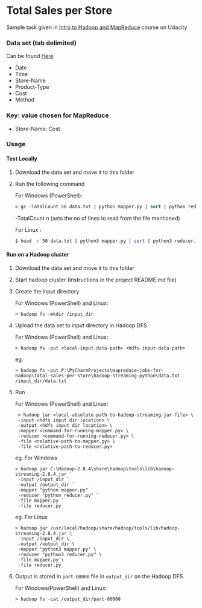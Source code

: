 # Total Sales per Store

Sample task given in [Intro to Hadoop and MapReduce](www.udacity.com/course/intro-to-hadoop-and-mapreduce--ud617) course on Udacity

### Data set (tab delimited)
Can be found [Here](https://drive.google.com/open?id=13AobBZtgLhz5dDsvR88-EVgvcxyDXfFp)
* Date
* Time
* Store-Name
* Product-Type
* Cost
* Method

### Key: value chosen for MapReduce

* Store-Name: Cost

### Usage 

#### Test Locally
1. Download the data set and move it to this folder
2. Run the following command
    
    For Windows (PowerShell):
    ```cmd
    > gc -TotalCount 50 data.txt | python mapper.py | sort | python reducer.py
    ```
    -TotalCount n (sets the no of lines to read from the file mentioned)
    
    For Linux :
    ```bash
    $ head -n 50 data.txt | python3 mapper.py | sort | python3 reducer.py
    ```
    
#### Run on a Hadoop cluster
1. Download the data set and move it to this folder
2. Start hadoop cluster (Instructions in the project README.md file)
3. Create the input directory

    For Windows (PowerShell) and Linux:
    ```
    > hadoop fs -mkdir /input_dir
    ```
4. Upload the data set to input directory in Hadoop DFS 

    For Windows (PowerShell) and Linux:
    ```
    > hadoop fs -put <local-input-data-path> <hdfs-input-data-path>
    ```
    
    eg. 
    ```
    > hadoop fs -put P:\PyCharmProjects\mapreduce-jobs-for-hadoop\total-sales-per-store\hadoop-streaming-python\data.txt /input_dir/data.txt
    ```
5. Run

    For Windows (PowerShell) and Linux:
    ```
     > hadoop jar <local-absolute-path-to-hadoop-streaming-jar-file> \
     -input <hdfs input dir location> \
     -output <hdfs input dir location> \
     -mapper <command-for-running-mapper.py> \
     -reducer <command-for-running-reducer.py> \
     -file <relative-path-to-mapper.py> \
     -file <relative-path-to-reducer.py>
    ```
    
    eg. For Windows
    ```
    > hadoop jar C:\Hadoop-2.8.4\share\hadoop\tools\lib\hadoop-streaming-2.8.4.jar `
     -input /input_dir `
     -output /output_dir `
     -mapper "python mapper.py" `
     -reducer "python reducer.py" `
     -file mapper.py `
     -file reducer.py
    ```
    
    eg. For Linux
    ```
    > hadoop jar /usr/local/hadoop/share/hadoop/tools/lib/hadoop-streaming-2.8.4.jar \
     -input /input_dir \
     -output /output_dir \
     -mapper "python3 mapper.py" \
     -reducer "python3 reducer.py" \
     -file mapper.py \
     -file reducer.py
    ```
6. Output is stored in `part-00000` file in `output_dir` on the Hadoop DFS
    
    For Windows(PowerShell) and Linux:
    ```
    > hadoop fs -cat /output_dir/part-00000
    ``` 

     